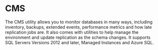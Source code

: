 # CMS
The CMS utility allows you to monitor databases in many ways, including inventory, backups, extended events, performance metrics and how late replication jobs are.
It also comes with utilities to help manage the environment and update replication as the schema changes. It supports SQL Servers Versions 2012 and later, Managed Instances and Azure SQL.

